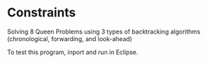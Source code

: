# Constraints
Solving 8 Queen Problems using 3 types of backtracking algorithms (chronological, forwarding, and look-ahead)

To test this program, inport and run in Eclipse.
